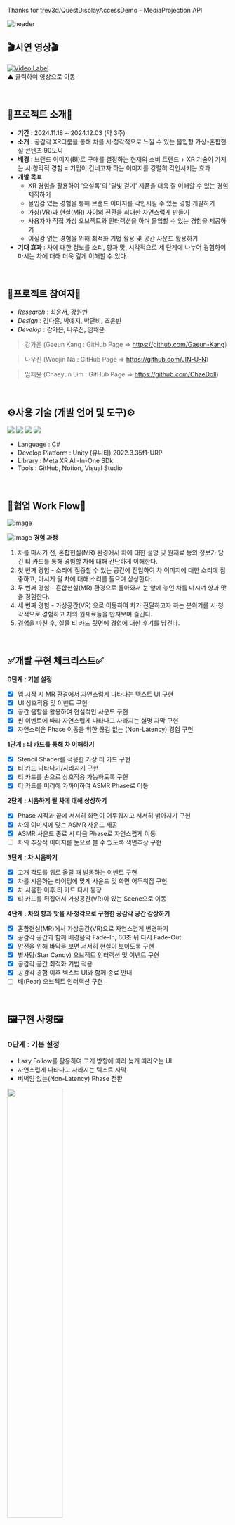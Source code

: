 
Thanks for trev3d/QuestDisplayAccessDemo - MediaProjection API

![header](https://capsule-render.vercel.app/api?type=transparent&height=300&section=header&text=White%20Vision&fontSize=90&fontColor=81F7F3)  
## 🎬시연 영상🎬  

[![Video Label](http://img.youtube.com/vi/_yc9_xnwfqc/0.jpg)](https://youtu.be/_yc9_xnwfqc?si=QwZ2zHGG-j6zkwQO)  
▲ 클릭하여 영상으로 이동

<br>  

## 📄프로젝트 소개📄
- **기간** : 2024.11.18 ~ 2024.12.03 (약 3주)
- **소개** : 공감각 XR티룸을 통해 차를 시·청각적으로 느낄 수 있는 몰입형 가상-혼합현실 콘텐츠 90도씨
- **배경** : 브랜드 이미지(BI)로 구매를 결정하는 현재의 소비 트렌드 + XR 기술이 가지는 시·청각적 경험 = 기업이 건네고자 하는 이미지를 강렬히 각인시키는 효과
- **개발 목표**
  - XR 경험을 활용하여 '오설록'의 '달빛 걷기' 제품을 더욱 잘 이해할 수 있는 경험 제작하기
  - 몰입감 있는 경험을 통해 브랜드 이미지를 각인시킬 수 있는 경험 개발하기
  - 가상(VR)과 현실(MR) 사이의 전환을 최대한 자연스럽게 만들기
  - 사용자가 직접 가상 오브젝트와 인터렉션을 하며 몰입할 수 있는 경험을 제공하기
  - 이질감 없는 경험을 위해 최적화 기법 활용 및 공간 사운드 활용하기
- **기대 효과** : 차에 대한 정보를 소리, 향과 맛, 시각적으로 세 단계에 나누어 경험하여 마시는 차에 대해 더욱 깊게 이해할 수 있다.

<br>  

## 👥프로젝트 참여자👥
- *Research* : 최윤서, 강원빈
- *Design* : 김다훈, 박예지, 박단비, 조윤빈
- *Develop* : 강가은, 나우진, 임채윤
> 강가은 (Gaeun Kang : GitHub Page => https://github.com/Gaeun-Kang)

> 나우진 (Woojin Na : GitHub Page => https://github.com/JIN-U-N)

> 임채윤 (Chaeyun Lim : GitHub Page => https://github.com/ChaeDoll)
 
<br>  

## ⚙사용 기술 (개발 언어 및 도구)⚙
<img src="https://img.shields.io/badge/Unity-222324?style=for-the-badge&logo=Unity&logoColor=white"/> <img src="https://img.shields.io/badge/Meta XR SDK-0467DF?style=for-the-badge&logo=meta&logoColor=white"/> <img src="https://img.shields.io/badge/GitHub-181717?style=for-the-badge&logo=github&logoColor=white"/> <img src="https://img.shields.io/badge/Notion-000000?style=for-the-badge&logo=notion&logoColor=white"/>
- Language : C#
- Develop Platform : Unity (유니티) 2022.3.35f1-URP
- Library : Meta XR All-In-One SDk
- Tools : GitHub, Notion, Visual Studio
  
<br>

## 🧭협업 Work Flow🧭
![image](https://github.com/user-attachments/assets/69f805a1-0d40-46ef-8539-d2e018f82cb7)

![image](https://github.com/user-attachments/assets/b5aa4b58-6a44-49a7-9987-91dcce0c5535)
**경험 과정**
1. 차를 마시기 전, 혼합현실(MR) 환경에서 차에 대한 설명 및 원재료 등의 정보가 담긴 티 카드를 통해 경험할 차에 대해 간단하게 이해한다.
2. 첫 번째 경험 - 소리에 집중할 수 있는 공간에 진입하여 차 이미지에 대한 소리에 집중하고, 마시게 될 차에 대해 소리를 들으며 상상한다.
3. 두 번째 경험 - 혼합현실(MR) 환경으로 돌아와서 눈 앞에 놓인 차를 마시며 향과 맛을 경험한다.
4. 세 번째 경험 - 가상공간(VR) 으로 이동하여 차가 전달하고자 하는 분위기를 시·청각적으로 경험하고 차의 원재료들을 만져보며 즐긴다.
5. 경험을 마친 후, 실물 티 카드 뒷면에 경험에 대한 후기를 남긴다.

<br>

## ✅개발 구현 체크리스트✅
**0단계 : 기본 설정**
- [x] 앱 시작 시 MR 환경에서 자연스럽게 나타나는 텍스트 UI 구현 
- [x] UI 상호작용 및 이벤트 구현 
- [x] 공간 음향을 활용하여 현실적인 사운드 구현 
- [x] 씬 이벤트에 따라 자연스럽게 나타나고 사라지는 설명 자막 구현  
- [x] 자연스러운 Phase 이동을 위한 끊김 없는 (Non-Latency) 경험 구현  

**1단계 : 티 카드를 통해 차 이해하기**
- [x] Stencil Shader를 적용한 가상 티 카드 구현
- [x] 티 카드 나타나기/사라지기 구현 
- [x] 티 카드를 손으로 상호작용 가능하도록 구현  
- [x] 티 카드를 머리에 가까이하여 ASMR Phase로 이동
      
**2단계 : 시음하게 될 차에 대해 상상하기**
- [x] Phase 시작과 끝에 서서히 화면이 어두워지고 서서히 밝아지기 구현 
- [x] 차의 이미지에 맞는 ASMR 사운드 제공 
- [x] ASMR 사운드 종료 시 다음 Phase로 자연스럽게 이동
- [ ] 차의 추상적 이미지를 눈으로 볼 수 있도록 색면추상 구현

**3단계 : 차 시음하기**
- [x] 고개 각도를 위로 올릴 때 발동하는 이벤트 구현 
- [x] 차를 시음하는 타이밍에 맞게 사운드 및 화면 어두워짐 구현 
- [x] 차 시음한 이후 티 카드 다시 등장
- [x] 티 카드를 뒤집어서 가상공간(VR)이 있는 Scene으로 이동 

**4단계 : 차의 향과 맛을 시·청각으로 구현한 공감각 공간 감상하기**
- [x] 혼합현실(MR)에서 가상공간(VR)으로 자연스럽게 변경하기
- [x] 공감각 공간과 함께 배경음악 Fade-In, 60초 뒤 다시 Fade-Out
- [x] 안전을 위해 바닥을 보면 서서히 현실이 보이도록 구현 
- [x] 별사탕(Star Candy) 오브젝트 인터랙션 및 이벤트 구현
- [x] 공감각 공간 최적화 기법 적용
- [x] 공감각 경험 이후 텍스트 UI와 함께 종료 안내
- [ ] 배(Pear) 오브젝트 인터랙션 구현

<br>

## 🖼️구현 사항🖼️
### **0단계 : 기본 설정**
- Lazy Follow를 활용하여 고개 방향에 따라 늦게 따라오는 UI
- 자연스럽게 나타나고 사라지는 텍스트 자막
- 버벅임 없는(Non-Latency) Phase 전환

<img src="https://github.com/user-attachments/assets/f7ee7656-8622-4804-84b4-1363f3eec54f" width="50%"/>  
<br>

### **1단계 : 티 카드를 통해 차 이해하기**
- Mathf.Lerp(선형 보간)으로 Scale값을 조정하여 커지며 나타나고 작아지며 사라짐
- Grab Interaction을 활용하여 잡고 움직일 수 있는 티 카드
- Stencil Shader을 활용하여 카드 내에 다른 차원 구현
- 티 카드와 사용자 머리를 OnTriggerEnter하여 다음 Phase로 자연스럽게 이동
  
<img src="https://github.com/user-attachments/assets/369306d9-a4e0-4300-a1b0-df7ad78267ac" width="50%"/>   
<br>

### **2단계 : 시음하게 될 차에 대해 상상하기**
- Passthrough Layer의 Brightness(밝기), Saturation(채도)를 조정하여 어두운 화면으로 Fade-In
- 싱글톤으로 구현한 BackgroundMusicMannager을 활용하여 사운드 재생
- 사운드가 종료되면서 어두운 화면이 Fade-Out 되며 다음 Phase로 자연스럽게 이동

<img src="https://github.com/user-attachments/assets/40e90d0c-e319-473e-8727-87654228b84c" width="50%"/>   
<br>

### **3단계 : 차 시음하기**
- Update문과 Math.Clamp 함수를 사용하여 사용자 머리(Camera)의 오일러 각도 x축을 토대로 현재 고개 각도를 계산
- 고개 각도에 따른 '차 시음하기' 이벤트 실행 - 화면을 어둡게하며 시음 멜로디 재생
- 티 카드의 뒷면을 바라보고, 사용자의 시야가 설정한 각도 내에 있으면 VR Scene으로 이동하는 이벤트 실행
- SceneLoadAsync를 활용하여 비동기로 끊김 없이 다른 Scene의 콘텐츠를 불러오며 이동
  
<img src="https://github.com/user-attachments/assets/5f1df0ab-c3ed-4788-8a56-cfb9a78b26c8" width="50%"/>  
<br>

### **4단계 : 차의 향과 맛을 시·청각으로 구현한 공감각 공간 감상하기**
- Overlay Passthrough를 띄운 뒤 맵을 활성화시켜 맵을 안 보이게 한 이후 Passthrough Opacity 값 낮추어 서서히 VR Phase로 전환
- 사용자 머리(Camera)의 오일러 각도 x축을 토대로 현재 고개 각도를 계산
- 고개 각도가 15도 보다 낮으면 서서히 현실세계가 보임
- Grab Interaction으로 별사탕을 잡을 수도 있고, 잡으면 빛과 함께 소리가 남
- Bake 조명, 그림자 표시 거리 줄이기, 안티앨리어싱, Level Of Detail, 스크립트 Update문 최소화 등 최적화

<img src="https://github.com/user-attachments/assets/7227cddc-0a30-40a2-bd04-14b66dd24397" width="40%"/>  
<img src="https://github.com/user-attachments/assets/9065b2bd-cb5a-466a-821b-486d1188cb84" width="40%"/>  

<br>

## 💡추후 업데이트 아이디어💡
<details>
  <summary>클릭하여 펼쳐보기</summary>
  <ui>
    <li>시작 시 "Play" 버튼을 사용자 앞에 따라다니게 만들고, 누르면 사용자 위치를 초기화하며 경험 시작하기</li>
    <li>ASMR Phase 색면추상까지 구현하기</li>
    <li>ASMR Phase 움직이는 공간음향 추가하기 (정면부터 우측 후방 좌측 정면처럼 360도 돌아도 됨)</li>
    <li>ASMR Phase 및 VR Phase 에서 남은 시간 자연스럽게 알려주기 (서서히 차오르는 Bar 또는 Pie 그래프 활용 가능)</li>
    <li>차 시음하기 Phase에서 차 마시는 각도 더 올리거나 (현재 위로 15도인데 생각보다 트리거가 잘 발동함) ASMR씬이 끝나기 전에 UI를 두어 시선 아래로 유도하기</li>
    <li>VR Phase에서 배(pear)도 Distance Grab으로 잡아서 상호작용하고 먹을 수 있도록 구현</li>
  </ui>
</details>

<br>

## 🍪개발 현황🍪
- v0.0.1 : 90도씨 - XREAL 리뎁디 1차 개발 완료 ( 2024.12.03 )
